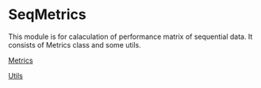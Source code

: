 # SeqMetrics
This module is for calaculation of performance matrix of sequential data. It consists of Metrics class and some utils.


 [Metrics](seqmetrics.md)
 
 
 [Utils](metric_utils.md)